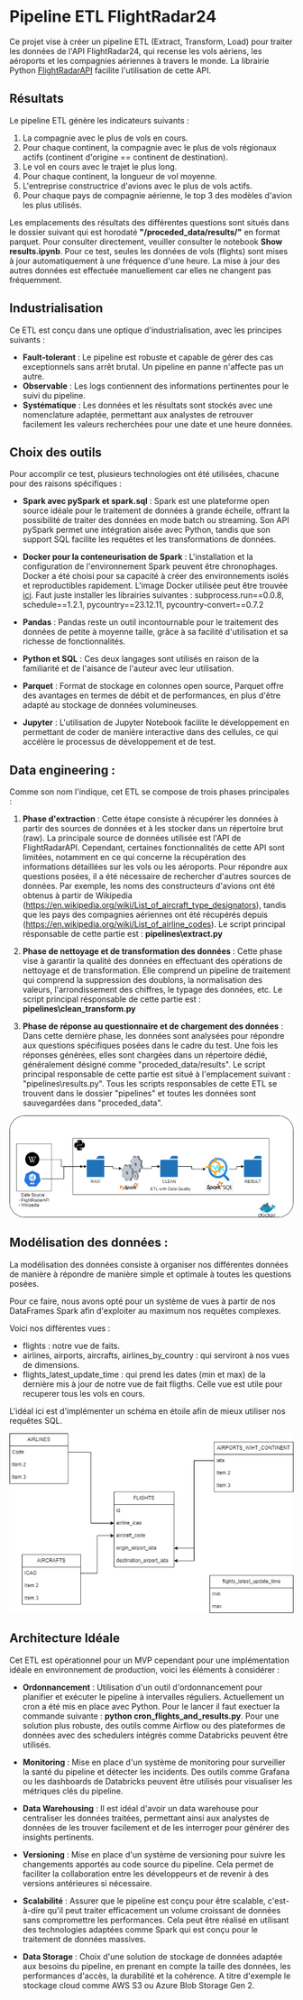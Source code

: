 # Pipeline ETL FlightRadar24

Ce projet vise à créer un pipeline ETL (Extract, Transform, Load) pour traiter les données de l'API FlightRadar24, qui recense les vols aériens, les aéroports et les compagnies aériennes à travers le monde. La librairie Python [FlightRadarAPI](https://github.com/JeanExtreme002/FlightRadarAPI) facilite l'utilisation de cette API.

## Résultats

Le pipeline ETL génère les indicateurs suivants :

1. La compagnie avec le plus de vols en cours. 
2. Pour chaque continent, la compagnie avec le plus de vols régionaux actifs (continent d'origine == continent de destination).
3. Le vol en cours avec le trajet le plus long.
4. Pour chaque continent, la longueur de vol moyenne.
5. L'entreprise constructrice d'avions avec le plus de vols actifs.
6. Pour chaque pays de compagnie aérienne, le top 3 des modèles d'avion les plus utilisés.

Les emplacements des résultats des différentes questions sont situés dans le dossier suivant qui est horodaté **"/proceded_data/results/"** en format parquet. 
Pour consulter directement, veuiller consulter le notebook **Show results.ipynb**. 
Pour ce test, seules les données de vols (flights) sont mises à jour automatiquement à une fréquence d'une heure. La mise à jour des autres données est effectuée manuellement car elles ne changent pas fréquemment.

## Industrialisation

Ce ETL est conçu dans une optique d'industrialisation, avec les principes suivants :

- **Fault-tolerant** : Le pipeline est robuste et capable de gérer des cas exceptionnels sans arrêt brutal. Un pipeline en panne n'affecte pas un autre.
- **Observable** : Les logs contiennent des informations pertinentes pour le suivi du pipeline.
- **Systématique** : Les données et les résultats sont stockés avec une nomenclature adaptée, permettant aux analystes de retrouver facilement les valeurs recherchées pour une date et une heure données.

## Choix des outils

Pour accomplir ce test, plusieurs technologies ont été utilisées, chacune pour des raisons spécifiques :

- **Spark avec pySpark et spark.sql** : Spark est une plateforme open source idéale pour le traitement de données à grande échelle, offrant la possibilité de traiter des données en mode batch ou streaming. Son API pySpark permet une intégration aisée avec Python, tandis que son support SQL facilite les requêtes et les transformations de données.

- **Docker pour la conteneurisation de Spark** : L'installation et la configuration de l'environnement Spark peuvent être chronophages. Docker a été choisi pour sa capacité à créer des environnements isolés et reproductibles rapidement. L'image Docker utilisée peut être trouvée [ici](https://quay.io/repository/jupyter/pyspark-notebook). Faut juste installer les librairies suivantes : subprocess.run==0.0.8, schedule==1.2.1, pycountry==23.12.11, pycountry-convert==0.7.2

- **Pandas** : Pandas reste un outil incontournable pour le traitement des données de petite à moyenne taille, grâce à sa facilité d'utilisation et sa richesse de fonctionnalités.

- **Python et SQL** : Ces deux langages sont utilisés en raison de la familiarité et de l'aisance de l'auteur avec leur utilisation.

- **Parquet** : Format de stockage en colonnes open source, Parquet offre des avantages en termes de débit et de performances, en plus d'être adapté au stockage de données volumineuses.

- **Jupyter** : L'utilisation de Jupyter Notebook facilite le développement en permettant de coder de manière interactive dans des cellules, ce qui accélère le processus de développement et de test.


## Data engineering : 

Comme son nom l'indique, cet ETL se compose de trois phases principales :

1. **Phase d'extraction** : Cette étape consiste à récupérer les données à partir des sources de données et à les stocker dans un répertoire brut (raw). La principale source de données utilisée est l'API de FlightRadarAPI. Cependant, certaines fonctionnalités de cette API sont limitées, notamment en ce qui concerne la récupération des informations détaillées sur les vols ou les aéroports. Pour répondre aux questions posées, il a été nécessaire de rechercher d'autres sources de données. Par exemple, les noms des constructeurs d'avions ont été obtenus à partir de Wikipedia (https://en.wikipedia.org/wiki/List_of_aircraft_type_designators), tandis que les pays des compagnies aériennes ont été récupérés depuis (https://en.wikipedia.org/wiki/List_of_airline_codes).
Le script principal résponsable de cette partie est :  **pipelines\extract.py**

2. **Phase de nettoyage et de transformation des données** : Cette phase vise à garantir la qualité des données en effectuant des opérations de nettoyage et de transformation. Elle comprend un pipeline de traitement qui comprend la suppression des doublons, la normalisation des valeurs, l'arrondissement des chiffres, le typage des données, etc.
Le script principal résponsable de cette partie est :  **pipelines\clean_transform.py**

3. **Phase de réponse au questionnaire et de chargement des données** : Dans cette dernière phase, les données sont analysées pour répondre aux questions spécifiques posées dans le cadre du test. Une fois les réponses générées, elles sont chargées dans un répertoire dédié, généralement désigné comme "proceded_data/results".
Le script principal responsable de cette partie est situé à l'emplacement suivant : "pipelines\results.py".
Tous les scripts responsables de cette ETL se trouvent dans le dossier "pipelines" et toutes les données sont sauvegardées dans "proceded_data".

![image](media-assets/data-flow.png)

## Modélisation des données :
La modélisation des données consiste à organiser nos différentes données de manière à répondre de manière simple et optimale à toutes les questions posées.

Pour ce faire, nous avons opté pour un système de vues à partir de nos DataFrames Spark afin d'exploiter au maximum nos requêtes complexes.

Voici nos différentes vues :
- flights : notre vue de faits.
- airlines, airports, aircrafts, airlines_by_country : qui serviront à nos vues de dimensions.
- flights_latest_update_time : qui prend les dates (min et max) de la dernière mis à jour de notre vue de fait fligths. Celle vue est utile pour recuperer tous les vols en cours.

L'idéal ici est d'implémenter un schéma en étoile afin de mieux utiliser nos requêtes SQL.

![image](media-assets/data-model.png)

## Architecture Idéale

Cet ETL est opérationnel pour un MVP cependant pour une implémentation idéale en environnement de production, voici les éléments à considérer :

- **Ordonnancement** : Utilisation d'un outil d'ordonnancement pour planifier et exécuter le pipeline à intervalles réguliers. Actuellement un cron a été mis en place avec Python. Pour le lancer il faut exectuer la commande suivante : **python cron_flights_and_results.py**. Pour une solution plus robuste, des outils comme Airflow ou des plateformes de données avec des schedulers intégrés comme Databricks peuvent être utilisés.

- **Monitoring** : Mise en place d'un système de monitoring pour surveiller la santé du pipeline et détecter les incidents. Des outils comme Grafana ou les dashboards de Databricks peuvent être utilisés pour visualiser les métriques clés du pipeline.

- **Data Warehousing** : Il est idéal d'avoir un data warehouse pour centraliser les données traitées, permettant ainsi aux analystes de données de les trouver facilement et de les interroger pour générer des insights pertinents.

- **Versioning** : Mise en place d'un système de versioning pour suivre les changements apportés au code source du pipeline. Cela permet de faciliter la collaboration entre les développeurs et de revenir à des versions antérieures si nécessaire.

- **Scalabilité** : Assurer que le pipeline est conçu pour être scalable, c'est-à-dire qu'il peut traiter efficacement un volume croissant de données sans compromettre les performances. Cela peut être réalisé en utilisant des technologies adaptées comme Spark qui est conçu pour le traitement de données massives.

- **Data Storage** : Choix d'une solution de stockage de données adaptée aux besoins du pipeline, en prenant en compte la taille des données, les performances d'accès, la durabilité et la cohérence. A titre d'exemple le stockage cloud comme AWS S3 ou Azure Blob Storage Gen 2.

